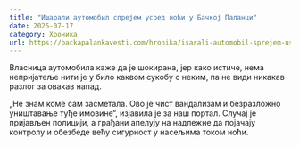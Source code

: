 ```yaml
---
title: "Ишарали аутомобил спрејем усред ноћи у Бачкој Паланци"
date: 2025-07-17
category: Хроника
url: https://backapalankavesti.com/hronika/isarali-automobil-sprejem-usred-noci-u-backoj-palanci/
---
```


Власница аутомобила каже да је шокирана, јер како истиче, нема непријатеље нити је у било каквом сукобу с неким, па не види никакав разлог за овакав напад.

„Не знам коме сам засметала. Ово је чист вандализам и безразложно уништавање туђе имовине“, изјавила је за наш портал. Случај је пријављен полицији, а грађани апелују на надлежне да појачају контролу и обезбеде већу сигурност у насељима током ноћи.
